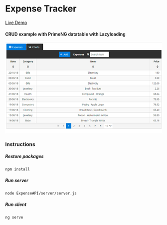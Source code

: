 # Expense Tracker


[Live Demo](https://www.wbinkowski.site/et/)

#### CRUD example with PrimeNG datatable with Lazyloading

![Expense Tracker](preview/preview.jpg)

### Instructions

##### Restore packages

`npm install`

##### Run server

`node ExpenseAPI/server/server.js`

##### Run client

`ng serve`
